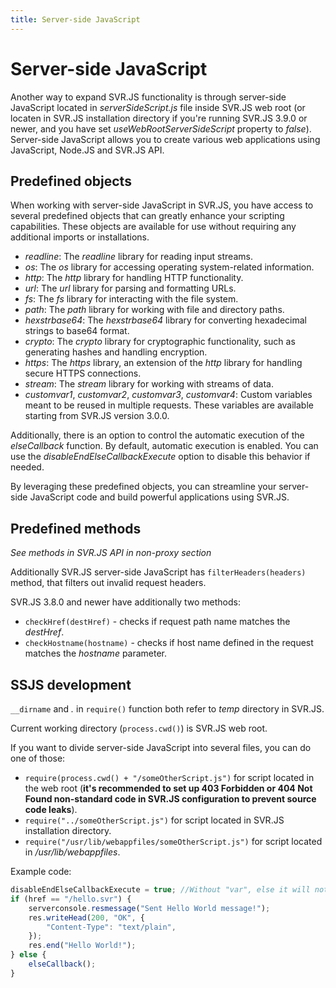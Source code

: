 ```yaml
---
title: Server-side JavaScript
---
```


# Server-side JavaScript

Another way to expand SVR.JS functionality is through server-side JavaScript located in _serverSideScript.js_ file inside SVR.JS web root (or locaten in SVR.JS installation directory if you're running SVR.JS 3.9.0 or newer, and you have set _useWebRootServerSideScript_ property to _false_). Server-side JavaScript allows you to create various web applications using JavaScript, Node.JS and SVR.JS API.

## Predefined objects

When working with server-side JavaScript in SVR.JS, you have access to several predefined objects that can greatly enhance your scripting capabilities. These objects are available for use without requiring any additional imports or installations.

- _readline_: The _readline_ library for reading input streams.
- _os_: The _os_ library for accessing operating system-related information.
- _http_: The _http_ library for handling HTTP functionality.
- _url_: The _url_ library for parsing and formatting URLs.
- _fs_: The _fs_ library for interacting with the file system.
- _path_: The _path_ library for working with file and directory paths.
- _hexstrbase64_: The _hexstrbase64_ library for converting hexadecimal strings to base64 format.
- _crypto_: The _crypto_ library for cryptographic functionality, such as generating hashes and handling encryption.
- _https_: The _https_ library, an extension of the _http_ library for handling secure HTTPS connections.
- _stream_: The _stream_ library for working with streams of data.
- _customvar1_, _customvar2_, _customvar3_, _customvar4_: Custom variables meant to be reused in multiple requests. These variables are available starting from SVR.JS version 3.0.0.

Additionally, there is an option to control the automatic execution of the _elseCallback_ function. By default, automatic execution is enabled. You can use the _disableEndElseCallbackExecute_ option to disable this behavior if needed.

By leveraging these predefined objects, you can streamline your server-side JavaScript code and build powerful applications using SVR.JS.

## Predefined methods

_See methods in SVR.JS API in non-proxy section_

Additionally SVR.JS server-side JavaScript has `filterHeaders(headers)` method, that filters out invalid request headers.

SVR.JS 3.8.0 and newer have additionally two methods:

- `checkHref(destHref)` - checks if request path name matches the _destHref_.
- `checkHostname(hostname)` - checks if host name defined in the request matches the _hostname_ parameter.

## SSJS development

`__dirname` and _._ in `require()` function both refer to _temp_ directory in SVR.JS.

Current working directory (`process.cwd()`) is SVR.JS web root.

If you want to divide server-side JavaScript into several files, you can do one of those:

- `require(process.cwd() + "/someOtherScript.js")` for script located in the web root (**it's recommended to set up 403 Forbidden or 404 Not Found non-standard code in SVR.JS configuration to prevent source code leaks**).
- `require("../someOtherScript.js")` for script located in SVR.JS installation directory.
- `require("/usr/lib/webappfiles/someOtherScript.js")` for script located in _/usr/lib/webappfiles_.

Example code:

```js
disableEndElseCallbackExecute = true; //Without "var", else it will not work!!!
if (href == "/hello.svr") {
	serverconsole.resmessage("Sent Hello World message!");
	res.writeHead(200, "OK", {
		"Content-Type": "text/plain",
	});
	res.end("Hello World!");
} else {
	elseCallback();
}
```
